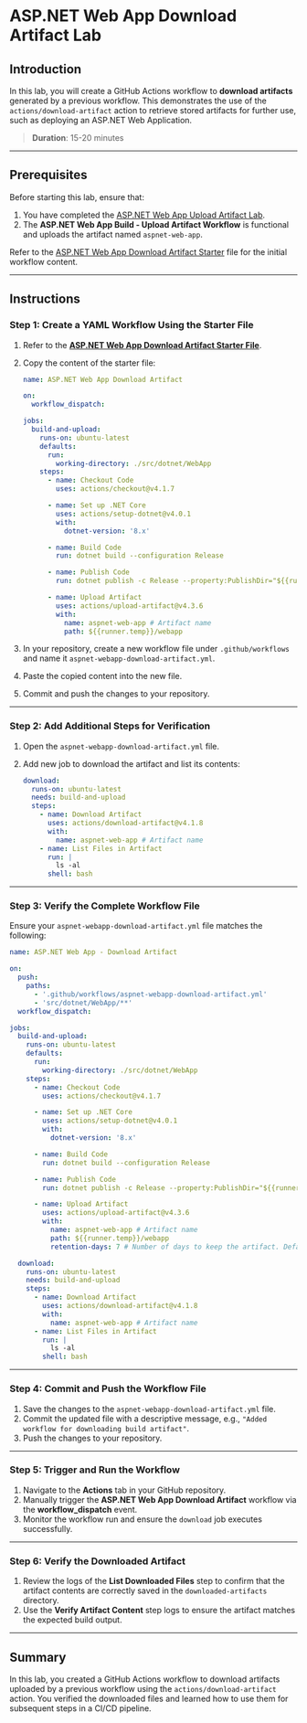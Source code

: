 # ASP.NET Web App Download Artifact Lab

## Introduction

In this lab, you will create a GitHub Actions workflow to **download artifacts** generated by a previous workflow. This demonstrates the use of the `actions/download-artifact` action to retrieve stored artifacts for further use, such as deploying an ASP.NET Web Application.

> **Duration**: 15-20 minutes

---

## Prerequisites

Before starting this lab, ensure that:

1. You have completed the [ASP.NET Web App Upload Artifact Lab](./upload-artifact-lab.md).
2. The **ASP.NET Web App Build - Upload Artifact Workflow** is functional and uploads the artifact named `aspnet-web-app`.

Refer to the [ASP.NET Web App Download Artifact Starter](./download-artifact-starter.md) file for the initial workflow content.

---

## Instructions

### Step 1: Create a YAML Workflow Using the Starter File

1. Refer to the [**ASP.NET Web App Download Artifact Starter File**](./download-artifact-starter.md).
2. Copy the content of the starter file:

   ```yaml
   name: ASP.NET Web App Download Artifact

   on:
     workflow_dispatch:

   jobs:
     build-and-upload:
       runs-on: ubuntu-latest
       defaults:
         run:
           working-directory: ./src/dotnet/WebApp
       steps:
         - name: Checkout Code
           uses: actions/checkout@v4.1.7

         - name: Set up .NET Core
           uses: actions/setup-dotnet@v4.0.1
           with:
             dotnet-version: '8.x'

         - name: Build Code
           run: dotnet build --configuration Release

         - name: Publish Code
           run: dotnet publish -c Release --property:PublishDir="${{runner.temp}}/webapp"

         - name: Upload Artifact
           uses: actions/upload-artifact@v4.3.6
           with:
             name: aspnet-web-app # Artifact name
             path: ${{runner.temp}}/webapp
   ```

3. In your repository, create a new workflow file under `.github/workflows` and name it `aspnet-webapp-download-artifact.yml`.
4. Paste the copied content into the new file.
5. Commit and push the changes to your repository.

---

### Step 2: Add Additional Steps for Verification

1. Open the `aspnet-webapp-download-artifact.yml` file.
2. Add new job to download the artifact and list its contents:

   ```yaml
   download:
     runs-on: ubuntu-latest
     needs: build-and-upload
     steps:
       - name: Download Artifact
         uses: actions/download-artifact@v4.1.8
         with:
           name: aspnet-web-app # Artifact name
       - name: List Files in Artifact
         run: |
           ls -al
         shell: bash
   ```

---

### Step 3: Verify the Complete Workflow File

Ensure your `aspnet-webapp-download-artifact.yml` file matches the following:

```yaml
name: ASP.NET Web App - Download Artifact

on:
  push:
    paths:
      - '.github/workflows/aspnet-webapp-download-artifact.yml'
      - 'src/dotnet/WebApp/**'
  workflow_dispatch:

jobs:
  build-and-upload:
    runs-on: ubuntu-latest
    defaults:
      run:
        working-directory: ./src/dotnet/WebApp
    steps:
      - name: Checkout Code
        uses: actions/checkout@v4.1.7

      - name: Set up .NET Core
        uses: actions/setup-dotnet@v4.0.1
        with:
          dotnet-version: '8.x'

      - name: Build Code
        run: dotnet build --configuration Release

      - name: Publish Code
        run: dotnet publish -c Release --property:PublishDir="${{runner.temp}}/webapp"

      - name: Upload Artifact
        uses: actions/upload-artifact@v4.3.6
        with:
          name: aspnet-web-app # Artifact name
          path: ${{runner.temp}}/webapp
          retention-days: 7 # Number of days to keep the artifact. Default is 90 days or configured value in the repository settings -> Actions permissions -> Artifact and logs retention

  download:
    runs-on: ubuntu-latest
    needs: build-and-upload
    steps:
      - name: Download Artifact
        uses: actions/download-artifact@v4.1.8
        with:
          name: aspnet-web-app # Artifact name
      - name: List Files in Artifact
        run: |
          ls -al
        shell: bash
```

---

### Step 4: Commit and Push the Workflow File

1. Save the changes to the `aspnet-webapp-download-artifact.yml` file.
2. Commit the updated file with a descriptive message, e.g., `"Added workflow for downloading build artifact"`.
3. Push the changes to your repository.

---

### Step 5: Trigger and Run the Workflow

1. Navigate to the **Actions** tab in your GitHub repository.
2. Manually trigger the **ASP.NET Web App Download Artifact** workflow via the **workflow_dispatch** event.
3. Monitor the workflow run and ensure the `download` job executes successfully.

---

### Step 6: Verify the Downloaded Artifact

1. Review the logs of the **List Downloaded Files** step to confirm that the artifact contents are correctly saved in the `downloaded-artifacts` directory.
2. Use the **Verify Artifact Content** step logs to ensure the artifact matches the expected build output.

---

## Summary

In this lab, you created a GitHub Actions workflow to download artifacts uploaded by a previous workflow using the `actions/download-artifact` action. You verified the downloaded files and learned how to use them for subsequent steps in a CI/CD pipeline.
